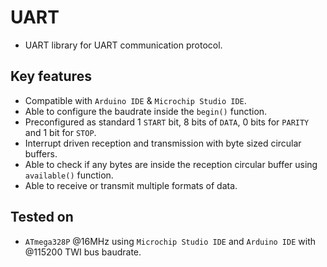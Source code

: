 # UART
- UART library for UART communication protocol.

## Key features
- Compatible with `Arduino IDE` & `Microchip Studio IDE`.
- Able to configure the baudrate inside the ```begin()``` function.
- Preconfigured as standard 1 `START` bit, 8 bits of `DATA`, 0 bits for `PARITY` and 1 bit for `STOP`.
- Interrupt driven reception and transmission with byte sized circular buffers.
- Able to check if any bytes are inside the reception circular buffer using ```available()``` function.
- Able to receive or transmit multiple formats of data.

## Tested on
- `ATmega328P` @16MHz using `Microchip Studio IDE` and `Arduino IDE` with @115200 TWI bus baudrate.
